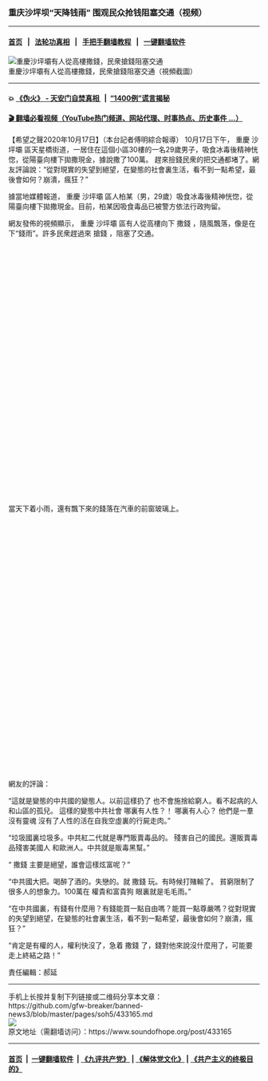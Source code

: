 ### 重庆沙坪坝“天降钱雨”   围观民众抢钱阻塞交通（视频）
------------------------

#### [首页](https://github.com/gfw-breaker/banned-news3/blob/master/README.md) &nbsp;&nbsp;|&nbsp;&nbsp; [法轮功真相](https://github.com/begood0513/basic/blob/master/README.md)  &nbsp;&nbsp;|&nbsp;&nbsp; [手把手翻墙教程](https://github.com/gfw-breaker/guides/wiki)  &nbsp;&nbsp;|&nbsp;&nbsp; [一键翻墙软件](https://github.com/gfw-breaker/nogfw/blob/master/README.md)  



<div><img alt="重慶沙坪壩有人從高樓撒錢，民衆搶錢阻塞交通" src="https://img.soundofhope.org/2020-10/wuhanfeiyan_2020-10-17_2-1602944077689.jpg"/>
<br/><figcaption class="caption">
 重慶沙坪壩有人從高樓撒錢，民衆搶錢阻塞交通（視頻截圖）
</figcaption></div><hr/>

#### 💥 [《伪火》 - 天安门自焚真相 ](http://158.247.195.190:10000/videos/blog/weihuo.html)&nbsp; |&nbsp; [“1400例”谎言揭秘  ](http://158.247.195.190:10000/videos/blog/jiexi1400.html)

#### [ 🎬  翻墙必看视频（YouTube热门频道、网站代理、时事热点、历史事件 ...）](https://github.com/gfw-breaker/links/blob/master/banned.md)

<div><div class="Content__Wrapper sc-1bvya0-0 grZQxZ">
 <p class="meta-top">
  <span class="meta">
   【希望之聲2020年10月17日】（本台記者傅明綜合報導）
  </span>
  10月17日下午，
  <ok href="/term/4088?lang=b5">
   重慶
  </ok>
  <ok href="/term/399838?lang=b5">
   沙坪壩
  </ok>
  區天星橋街道，一居住在這個小區30樓的一名29歲男子，吸食冰毒後精神恍惚，從陽臺向樓下拋撒現金，據說撒了100萬。 趕來撿錢民衆的把交通都堵了。網友評論說：“從對現實的失望到絕望，在變態的社會裏生活，看不到一點希望，最後會如何？崩潰，瘋狂？”
 </p>
 <p>
  據當地媒體報道，
  <ok href="/term/4088?lang=b5">
   重慶
  </ok>
  <ok href="/term/399838?lang=b5">
   沙坪壩
  </ok>
  區人柏某（男，29歲）吸食冰毒後精神恍惚，從陽臺向樓下拋撒現金。目前，柏某因吸食毒品已被警方依法行政拘留。
 </p>
 <p>
  網友發佈的視頻顯示，
  <ok href="/term/4088?lang=b5">
   重慶
  </ok>
  <ok href="/term/399838?lang=b5">
   沙坪壩
  </ok>
  區有人從高樓向下
  <ok href="/term/399841?lang=b5">
   撒錢
  </ok>
  ，隨風飄落，像是在下“錢雨”。許多民衆趕過來
  <ok href="/term/399844?lang=b5">
   搶錢
  </ok>
  ，阻塞了交通。
 </p>
 <div class="soh-embed">
  <div class="soh-embed-inner">
   <div class="iframely-embed" style="max-width: 550px;">
    <div class="iframely-responsive" style="padding-bottom: 100%;">
    </div>
   </div>
  </div>
 </div>
 <p>
  當天下着小雨，還有飄下來的錢落在汽車的前窗玻璃上。
 </p>
 <div class="soh-embed">
  <div class="soh-embed-inner">
   <div class="iframely-embed" style="max-width: 550px;">
    <div class="iframely-responsive" style="padding-bottom: 100%;">
    </div>
   </div>
  </div>
 </div>
 <p>
  網友的評論：
 </p>
 <div class="AD_Embed__Wrap-sc-1xslmin-0 igMuqX module desktop">
  <div>
  </div>
 </div>
 <p>
  “這就是變態的中共國的變態人。以前這樣扔了 也不會施捨給窮人。看不起病的人 和山區的孤兒。 這樣的變態中共社會 哪裏有人性？！ 哪裏有人心？ 他們是一羣沒有靈魂 沒有了人性的活在自我空虛裏的行屍走肉。”
 </p>
 <p>
  “垃圾國裏垃圾多。中共紅二代就是專門販賣毒品的。 殘害自己的國民。還販賣毒品殘害美國人 和歐洲人。中共就是販毒黑幫。”
 </p>
 <p>
  “
  <ok href="/term/399841?lang=b5">
   撒錢
  </ok>
  主要是絕望，誰會這樣炫富呢？”
 </p>
 <p>
  “中共國大把。喝醉了酒的。失戀的。就
  <ok href="/term/399841?lang=b5">
   撒錢
  </ok>
  玩。有時候打賭輸了。 貧窮限制了很多人的想象力。100萬在 權貴和富貴狗 眼裏就是毛毛雨。”
 </p>
 <p>
  “在中共國裏，有錢有什麼用？有錢能買一點自由嗎？能買一點尊嚴嗎？從對現實的失望到絕望，在變態的社會裏生活，看不到一點希望，最後會如何？崩潰，瘋狂？”
 </p>
 <p>
  “肯定是有權的人，權利快沒了，急着
  <ok href="/term/399841?lang=b5">
   撒錢
  </ok>
  了，錢對他來說沒什麼用了，可能要走上終結之路！”
 </p>
 <p class="meta-btm">
  責任編輯：郝延
 </p>
</div>
</div>
<hr/>
手机上长按并复制下列链接或二维码分享本文章：<br/>
https://github.com/gfw-breaker/banned-news3/blob/master/pages/soh5/433165.md <br/>
<a href='https://github.com/gfw-breaker/banned-news3/blob/master/pages/soh5/433165.md'><img src='https://github.com/gfw-breaker/banned-news3/blob/master/pages/soh5/433165.md.png'/></a> <br/>
原文地址（需翻墙访问）：https://www.soundofhope.org/post/433165


------------------------
#### [首页](https://github.com/gfw-breaker/banned-news3/blob/master/README.md) &nbsp;|&nbsp; [一键翻墙软件](https://github.com/gfw-breaker/nogfw/blob/master/README.md) &nbsp;| [《九评共产党》](https://github.com/gfw-breaker/9ping.md/blob/master/README.md#九评之一评共产党是什么) | [《解体党文化》](https://github.com/gfw-breaker/jtdwh.md/blob/master/README.md) | [《共产主义的终极目的》](https://github.com/gfw-breaker/gczydzjmd.md/blob/master/README.md)


<img src='http://gfw-breaker.win/banned-news3/pages/soh5/433165.md' width='0px' height='0px'/>